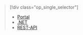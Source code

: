 > [!div class="op_single_selector"]
> * [Portal](../articles/media-services/media-services-portal-live-passthrough-get-started.md)
> * [.NET](../articles/media-services/media-services-dotnet-live-encode-with-onpremises-encoders.md)
> * [REST-API](https://msdn.microsoft.com/library/azure/dn783458.aspx) 
> 
> 



<!--HONumber=Nov16_HO3-->


